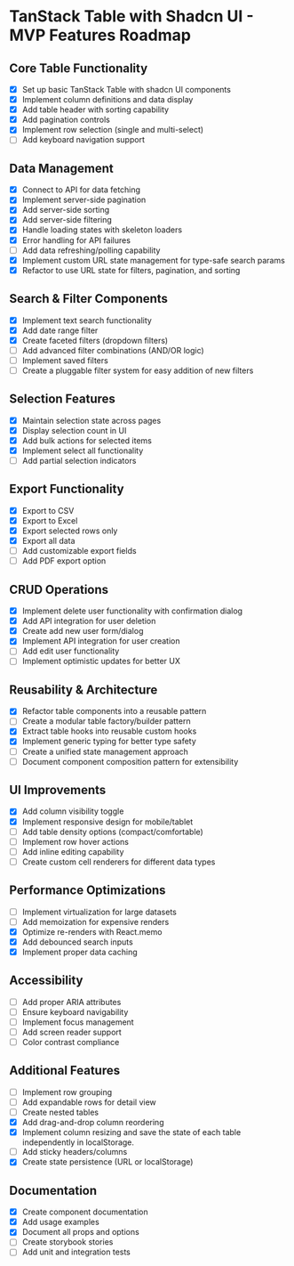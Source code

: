 # TanStack Table with Shadcn UI - MVP Features Roadmap

## Core Table Functionality

- [x] Set up basic TanStack Table with shadcn UI components
- [x] Implement column definitions and data display
- [x] Add table header with sorting capability
- [x] Add pagination controls
- [x] Implement row selection (single and multi-select)
- [ ] Add keyboard navigation support

## Data Management

- [x] Connect to API for data fetching
- [x] Implement server-side pagination
- [x] Add server-side sorting
- [x] Add server-side filtering
- [x] Handle loading states with skeleton loaders
- [x] Error handling for API failures
- [ ] Add data refreshing/polling capability
- [x] Implement custom URL state management for type-safe search params
- [x] Refactor to use URL state for filters, pagination, and sorting

## Search & Filter Components

- [x] Implement text search functionality
- [x] Add date range filter
- [x] Create faceted filters (dropdown filters)
- [ ] Add advanced filter combinations (AND/OR logic)
- [ ] Implement saved filters
- [ ] Create a pluggable filter system for easy addition of new filters

## Selection Features

- [x] Maintain selection state across pages
- [x] Display selection count in UI
- [x] Add bulk actions for selected items
- [x] Implement select all functionality
- [ ] Add partial selection indicators

## Export Functionality

- [x] Export to CSV
- [x] Export to Excel
- [x] Export selected rows only
- [x] Export all data
- [ ] Add customizable export fields
- [ ] Add PDF export option

## CRUD Operations

- [x] Implement delete user functionality with confirmation dialog
- [x] Add API integration for user deletion
- [x] Create add new user form/dialog
- [x] Implement API integration for user creation
- [ ] Add edit user functionality
- [ ] Implement optimistic updates for better UX

## Reusability & Architecture

- [x] Refactor table components into a reusable pattern
- [ ] Create a modular table factory/builder pattern
- [x] Extract table hooks into reusable custom hooks
- [x] Implement generic typing for better type safety
- [ ] Create a unified state management approach
- [ ] Document component composition pattern for extensibility

## UI Improvements

- [x] Add column visibility toggle
- [x] Implement responsive design for mobile/tablet
- [ ] Add table density options (compact/comfortable)
- [ ] Implement row hover actions
- [ ] Add inline editing capability
- [ ] Create custom cell renderers for different data types

## Performance Optimizations

- [ ] Implement virtualization for large datasets
- [ ] Add memoization for expensive renders
- [x] Optimize re-renders with React.memo
- [x] Add debounced search inputs
- [x] Implement proper data caching

## Accessibility

- [ ] Add proper ARIA attributes
- [ ] Ensure keyboard navigability
- [ ] Implement focus management
- [ ] Add screen reader support
- [ ] Color contrast compliance

## Additional Features

- [ ] Implement row grouping
- [ ] Add expandable rows for detail view
- [ ] Create nested tables
- [x] Add drag-and-drop column reordering
- [x] Implement column resizing and save the state of each table independently in localStorage.
- [ ] Add sticky headers/columns
- [x] Create state persistence (URL or localStorage)

## Documentation

- [x] Create component documentation
- [x] Add usage examples
- [x] Document all props and options
- [ ] Create storybook stories
- [ ] Add unit and integration tests
